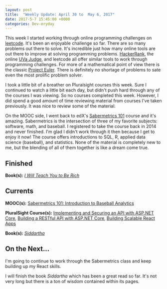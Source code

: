 ```yaml
---
layout: post
title:  "Weekly Update: April 30 to  May 6, 2017"
date: 2017-5-7 15:45:00 +0000
categories: Dev-eryday
---
```

This week I started working through online programming challenges on [leetcode][lc]. It's been an enjoyable challenge so far. There are so many problems out there to solve. It's incredible just how many online tools are out there to improve at solving programming problems. [HackerRank][rank], the online [UVa Judge][uva], and leetcode all offer similar tools to work through programming challenges. For more of a mathematical point of view there is the classic [Project Euler][euler]. There is definitely no shortage of problems to sate even the most prolific problem solver.

I took a little bit of a breather on Pluralsight courses this week. Sure I continued to watch a little bit each day, but didn't push hard through any of the courses I was viewing. So no courses completed this week. However, I did spend a good amount of time reviewing material from courses I've taken previously. It was nice to review some of the material.

On the MOOC side, I went back to edX's [Sabermetrics 101][saber] course and it's amazing. Sabermetrics is the intersection of three of my favorite subjects: software, math, and baseball. I registered to take the course back in 2014 and never finished. I'm glad I didn't work through it then because I get to enjoy it now! The course offers introductions to SQL, R, applied data science (baseball), and statistics. None of the material is completely new to me, but the blending of all of them together is like a dream come true.

Finished
--------
**Book(s):** *[I Will Teach You to Be Rich][rich]* 

Currents
--------
**MOOC(s):** [Sabermetrics 101: Introduction to Baseball Analytics][saber]

**PluralSight Course(s):** [Implementing and Securing an API with ASP.NET Core][core], [Building a RESTful API with ASP.NET Core][rest], [Building Scalable React Apps][re]

**Book(s):** *[Siddartha][sid]*

On the Next...
--------
I'm going to continue to work through the Sabermetrics class and keep building up my React skills.

I will finish the book *Siddartha* which has been a great read so far. It's not very long but there is a ton of wisdom contained within its pages.

[rest]: https://app.pluralsight.com/library/courses/asp-dot-net-core-restful-api-building/table-of-contents
[mac]: https://app.pluralsight.com/library/courses/dotnet-core-mac-linux-getting-started/table-of-contents
[core]: https://app.pluralsight.com/library/courses/aspdotnetcore-implementing-securing-api/table-of-contents
[re]: https://app.pluralsight.com/library/courses/react-boilerplate-building-scalable-apps/table-of-contents
[rb]: https://www.reactboilerplate.com
[sid]: https://en.wikipedia.org/wiki/Siddhartha_(novel)
[rich]: https://www.amazon.com/dp/B004WL4BW6/ref=dp-kindle-redirect?_encoding=UTF8&btkr=1
[lc]: https://www.leetcode.com
[saber]: https://www.edx.org/course/sabermetrics-101-introduction-baseball-bux-sabr101x-0
[euler]: https://projecteuler.net
[rank]: https://www.hackerrank.com
[uva]: https://uva.onlinejudge.org